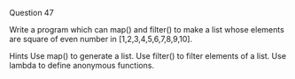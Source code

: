 Question 47

Write a program which can map() and filter() to make a list whose elements are square of 
even number in [1,2,3,4,5,6,7,8,9,10].

Hints Use map() to generate a list. Use filter() to filter elements of a list. Use lambda to define anonymous functions.

